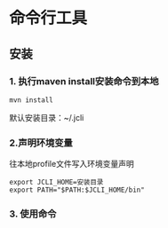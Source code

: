 # 命令行工具


## 安装
### 1. 执行maven install安装命令到本地
```shell
mvn install
```
默认安装目录：~/.jcli

### 2.声明环境变量

往本地profile文件写入环境变量声明
```shell
export JCLI_HOME=安装目录
export PATH="$PATH:$JCLI_HOME/bin"
```

### 3. 使用命令

